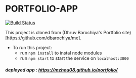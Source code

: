 
# PORTFOLIO-APP 
[![Build Status](https://api.travis-ci.org/mzhou08/portfolio.svg?branch=master)](https://travis-ci.org/github/mzhou08/portfolio)

This project is cloned from (Dhruv Barochiya's Portfolio site)[https://github.com/dbarochiya/me].


- To run this project: 
  - run `npm install` to instal node modules
  - run `npm start` to start the service on `localhost:3000`
    
    
##### deployed app : https://mzhou08.github.io/portfolio/